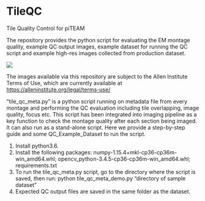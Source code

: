 # TileQC
Tile Quality Control for piTEAM

The repository provides the python script for evaluating the EM montage quality, example QC output images, example dataset for running the QC script and example high-res images collected from production dataset.

![](demo/demo.gif)

The images available via this repository are subject to the Allen Institute Terms of Use, which are currently available at
https://alleninstitute.org/legal/terms-use/

“tile_qc_meta.py” is a python script running on metadata file from every montage and performing the QC evaluation including tile overlapping, image quality, focus etc. This script has been integrated into imaging pipeline as a key function to check the montage quality after each section being imaged. It can also run as a stand-alone script. Here we provide a step-by-step guide and some QC_Example_Dataset to run the script.

  1.	Install python3.6.
  2.	Install the following packages: numpy-1.15.4+mkl-cp36-cp36m-win_amd64.whl; opencv_python-3.4.5-cp36-cp36m-win_amd64.whl; requirements.txt
  3.	To run the tile_qc_meta.py script, go to the directory where the script is saved, then run: python tile_qc_meta_demo.py “directory of sample dataset”
  4.	Expected QC output files are saved in the same folder as the dataset.


